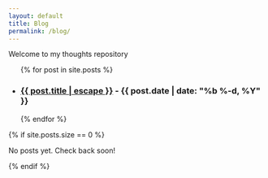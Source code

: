 ```yaml
---
layout: default
title: Blog
permalink: /blog/
---
```

Welcome to my thoughts repository

<ul class="post-list">
  {% for post in site.posts %}
    <li>
      <h3>
        <a class="post-link" href="{{ post.url | relative_url }}">{{ post.title | escape }}</a>
        <span class="post-meta"> - {{ post.date | date: "%b %-d, %Y" }}</span>
      </h3>
    </li>
  {% endfor %}
</ul>

{% if site.posts.size == 0 %}
  <p>No posts yet. Check back soon!</p>
{% endif %}